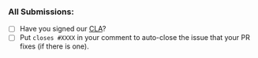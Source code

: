 ### All Submissions:

* [ ] Have you signed our [CLA](https://www.mongodb.com/legal/contributor-agreement)?
* [ ] Put `closes #XXXX` in your comment to auto-close the issue that your PR fixes (if there is one).
